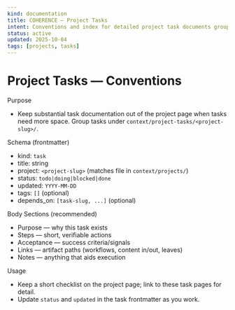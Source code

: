 ```yaml
---
kind: documentation
title: COHERENCE — Project Tasks
intent: Conventions and index for detailed project task documents grouped by project slug
status: active
updated: 2025-10-04
tags: [projects, tasks]
---
```


# Project Tasks — Conventions

Purpose
- Keep substantial task documentation out of the project page when tasks need more space. Group tasks under `context/project-tasks/<project-slug>/`.

Schema (frontmatter)
- kind: `task`
- title: string
- project: `<project-slug>` (matches file in `context/projects/`)
- status: `todo|doing|blocked|done`
- updated: `YYYY-MM-DD`
- tags: `[]` (optional)
- depends_on: `[task-slug, ...]` (optional)

Body Sections (recommended)
- Purpose — why this task exists
- Steps — short, verifiable actions
- Acceptance — success criteria/signals
- Links — artifact paths (workflows, content in/out, leaves)
- Notes — anything that aids execution

Usage
- Keep a short checklist on the project page; link to these task pages for detail.
- Update `status` and `updated` in the task frontmatter as you work.

